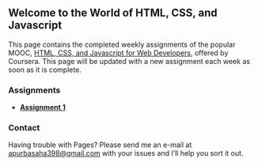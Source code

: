 ## Welcome to the World of HTML, CSS, and Javascript

This page contains the completed weekly assignments of the popular MOOC, [HTML, CSS, and Javascript for Web Developers](https://www.coursera.org/learn/html-css-javascript-for-web-developers/home/info), offered by Coursera. This page will be updated with a new assignment each week as soon as it is complete.

### Assignments

<ul>
  <li><a href="../assignments/assignment-2/index.html" target="_blank_"><strong>Assignment 1</strong></a></li>
</ul>

### Contact

Having trouble with Pages? Please send me an e-mail at <a href="mailto:apurbasaha398@gmail.com">apurbasaha398@gmail.com</a> with your issues and I’ll help you sort it out.
